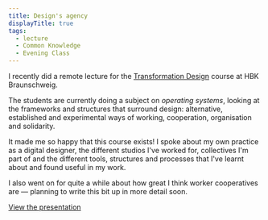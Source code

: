 ```yaml
---
title: Design's agency
displayTitle: true
tags:
  - lecture
  - Common Knowledge
  - Evening Class
---
```


I recently did a remote lecture for the [Transformation Design](https://www.hbk-bs.de/en/studiengaenge/transformation-design/) course at HBK Braunschweig.

The students are currently doing a subject on *operating systems*, looking at the frameworks and structures that surround design: alternative, established and experimental ways of working, cooperation, organisation and solidarity.

It made me so happy that this course exists! I spoke about my own practice as a digital designer, the different studios I've worked for, collectives I'm part of and the different tools, structures and processes that I've learnt about and found useful in my work.

I also went on for quite a while about how great I think worker cooperatives are — planning to write this bit up in more detail soon.

[View the presentation](https://www.are.na/block/5761464)

